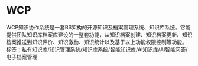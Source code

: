 # WCP
WCP知识协作系统是一套BS架构的开源知识及档案管理系统、知识库系统。它能提供团队知识库档案库建设的一整套功能，从知识档案创建、知识档案更新、知识档案推送到知识评价、知识激励、知识统计以及基于以上功能权限控制等功能。 标签：私有知识库/知识管理系统/知识库系统/智能知识库/AI知识库/AI智能问答/电子档案管理
